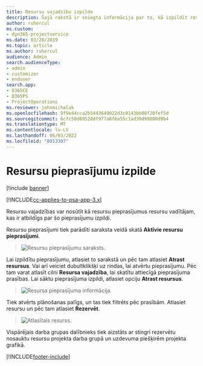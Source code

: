 ```yaml
---
title: Resursu vajadzību izpilde
description: Šajā rakstā ir sniegta informācija par to, kā izpildīt resursu vajadzības.
author: ruhercul
ms.custom:
- dyn365-projectservice
ms.date: 03/28/2019
ms.topic: article
ms.author: ruhercul
audience: Admin
search.audienceType:
- admin
- customizer
- enduser
search.app:
- D365CE
- D365PS
- ProjectOperations
ms.reviewer: johnmichalak
ms.openlocfilehash: 9f9e44cca2b5443649022d3c0143bb08f28fef5d
ms.sourcegitcommit: 6cfc50d89528df977a8f6a55c1ad39d99800d9b4
ms.translationtype: MT
ms.contentlocale: lv-LV
ms.lasthandoff: 06/03/2022
ms.locfileid: "8913307"
---
```

# <a name="fulfilling-resource-requests"></a>Resursu pieprasījumu izpilde

[!include [banner](../includes/psa-now-project-operations.md)]

[!INCLUDE[cc-applies-to-psa-app-3.x](../includes/cc-applies-to-psa-app-3x.md)]

Resursu vajadzības var nosūtīt kā resursu pieprasījumus resursu vadītājam, kas ir atbildīgs par šo pieprasījumu izpildi.

Resursu pieprasījumi tiek parādīti saraksta veidā skatā **Aktīvie resursu pieprasījumi**.

> ![Resursu pieprasījumu saraksts.](media/Resource-Management-image59.png)

Lai izpildītu pieprasījumu, atlasiet to sarakstā un pēc tam atlasiet **Atrast resursus**. Vai arī veiciet dubultklikšķi uz rindas, lai atvērtu pieprasījumu. Pēc tam varat atlasīt cilni **Resursa vajadzība**, lai skatītu attiecīgā pieprasījuma prasības. Lai sāktu pieprasījuma izpildi, atlasiet opciju **Atrast resursus**.

> ![Resursa pieprasījuma informācija.](media/Resource-Management-image60.png)

Tiek atvērts plānošanas palīgs, un tas tiek filtrēts pēc prasībām. Atlasiet resursu un pēc tam atlasiet **Rezervēt**.

> ![Atlasītais resurss.](media/Resource-Management-image61.png)

Vispārējais darba grupas dalībnieks tiek aizstāts ar stingri rezervētu nosauktu resursu projekta darba grupā un uzdevuma piešķirēm projekta grafikā.


[!INCLUDE[footer-include](../includes/footer-banner.md)]

